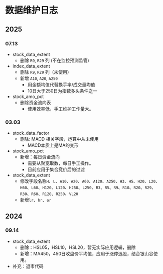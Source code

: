 # 数据维护日志

## 2025

### 07.13
- stock_data_extent
  - 删除 `R9`, `R29` 列 (不在监控预测监管)
- index_data_extent
  - 删除 `R9`, `R29` 列（未使用）
  - 新增 `A10`, `A20`, `A250`
    - 用金额均值代替换手率/成交量均值
    - 10日大于250日为指数多头条件之一
- stock_amo_pct
  - 删除资金流向表
    - 使用效率低，手工维护工作量大。

### 03.03
- stock_data_factor
  - 删除: MACD 相关字段，运算中从未使用
    - MACD本质上是MA的变形
- stock_amo_pct
  - 新增：每日资金流向
    - 需要从聚宽取数，每日手工操作。
    - 目前应用于集合竞价后的过滤
- stock_data_extent
  - 修改字段名称`H`、`L`、`A10`、`A20`、`A60`、`A120`、`A250`、`H3`、`H5`、`H20`、`L20`、`H60`、`L60`、`H120`、`L120`、`H250`、`L250`、`R3`、`R5`、`R9`、`R10`、`R20`、`R29`、`R30`、`R60`、`R120`、`R250`、`VL20`
  - 新增`lr`、`hr`、`or`


## 2024

### 09.14
- stock_data_extent
  - 删除：HSL05，HSL10，HSL20，暂无实际应用逻辑，删除
  - 新增：MA450，450日收盘价平均值，应用于涨停选股，结合银山谷使用。
- 补充：退市代码
